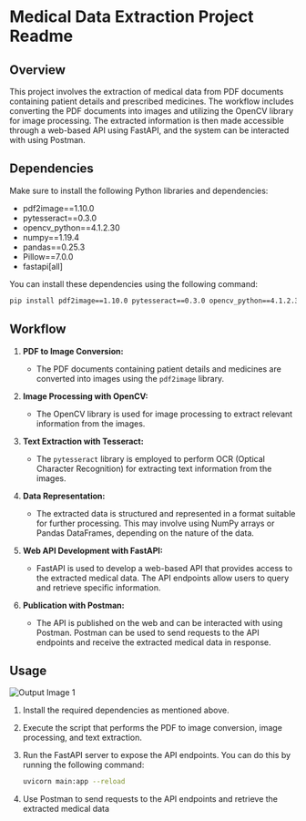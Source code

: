 # Medical Data Extraction Project Readme

## Overview

This project involves the extraction of medical data from PDF documents containing patient details and prescribed medicines. The workflow includes converting the PDF documents into images and utilizing the OpenCV library for image processing. The extracted information is then made accessible through a web-based API using FastAPI, and the system can be interacted with using Postman.

## Dependencies

Make sure to install the following Python libraries and dependencies:

- pdf2image==1.10.0
- pytesseract==0.3.0
- opencv_python==4.1.2.30
- numpy==1.19.4
- pandas==0.25.3
- Pillow==7.0.0
- fastapi[all]

You can install these dependencies using the following command:

```bash
pip install pdf2image==1.10.0 pytesseract==0.3.0 opencv_python==4.1.2.30 numpy==1.19.4 pandas==0.25.3 Pillow==7.0.0 "fastapi[all]"
```

## Workflow

1. **PDF to Image Conversion:**
   - The PDF documents containing patient details and medicines are converted into images using the `pdf2image` library.

2. **Image Processing with OpenCV:**
   - The OpenCV library is used for image processing to extract relevant information from the images.

3. **Text Extraction with Tesseract:**
   - The `pytesseract` library is employed to perform OCR (Optical Character Recognition) for extracting text information from the images.

4. **Data Representation:**
   - The extracted data is structured and represented in a format suitable for further processing. This may involve using NumPy arrays or Pandas DataFrames, depending on the nature of the data.

5. **Web API Development with FastAPI:**
   - FastAPI is used to develop a web-based API that provides access to the extracted medical data. The API endpoints allow users to query and retrieve specific information.

6. **Publication with Postman:**
   - The API is published on the web and can be interacted with using Postman. Postman can be used to send requests to the API endpoints and receive the extracted medical data in response.

## Usage
![Output Image 1](./images/riddhi.png)

1. Install the required dependencies as mentioned above.

2. Execute the script that performs the PDF to image conversion, image processing, and text extraction.

3. Run the FastAPI server to expose the API endpoints. You can do this by running the following command:

   ```bash
   uvicorn main:app --reload
   ```

4. Use Postman to send requests to the API endpoints and retrieve the extracted medical data
